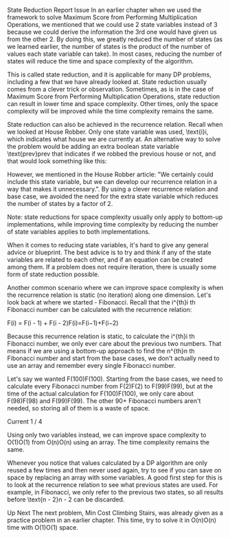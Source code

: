 State Reduction
Report Issue
In an earlier chapter when we used the framework to solve Maximum Score from Performing Multiplication Operations, we mentioned that we could use 2 state variables instead of 3 because we could derive the information the 3rd one would have given us from the other 2. By doing this, we greatly reduced the number of states (as we learned earlier, the number of states is the product of the number of values each state variable can take). In most cases, reducing the number of states will reduce the time and space complexity of the algorithm.

This is called state reduction, and it is applicable for many DP problems, including a few that we have already looked at. State reduction usually comes from a clever trick or observation. Sometimes, as is in the case of Maximum Score from Performing Multiplication Operations, state reduction can result in lower time and space complexity. Other times, only the space complexity will be improved while the time complexity remains the same.

State reduction can also be achieved in the recurrence relation. Recall when we looked at House Robber. Only one state variable was used, \text{i}i, which indicates what house we are currently at. An alternative way to solve the problem would be adding an extra boolean state variable \text{prev}prev that indicates if we robbed the previous house or not, and that would look something like this:


However, we mentioned in the House Robber article: "We certainly could include this state variable, but we can develop our recurrence relation in a way that makes it unnecessary.". By using a clever recurrence relation and base case, we avoided the need for the extra state variable which reduces the number of states by a factor of 2.

Note: state reductions for space complexity usually only apply to bottom-up implementations, while improving time complexity by reducing the number of state variables applies to both implementations.

When it comes to reducing state variables, it's hard to give any general advice or blueprint. The best advice is to try and think if any of the state variables are related to each other, and if an equation can be created among them. If a problem does not require iteration, there is usually some form of state reduction possible.

Another common scenario where we can improve space complexity is when the recurrence relation is static (no iteration) along one dimension. Let's look back at where we started - Fibonacci. Recall that the i^{th}i 
th
  Fibonacci number can be calculated with the recurrence relation:

F(i) = F(i - 1) + F(i - 2)F(i)=F(i−1)+F(i−2)

Because this recurrence relation is static, to calculate the i^{th}i 
th
  Fibonacci number, we only ever care about the previous two numbers. That means if we are using a bottom-up approach to find the n^{th}n 
th
  Fibonacci number and start from the base cases, we don't actually need to use an array and remember every single Fibonacci number.

Let's say we wanted F(100)F(100). Starting from the base cases, we need to calculate every Fibonacci number from F(2)F(2) to F(99)F(99), but at the time of the actual calculation for F(100)F(100), we only care about F(98)F(98) and F(99)F(99). The other 90+ Fibonacci numbers aren't needed, so storing all of them is a waste of space.

Current
1 / 4


Using only two variables instead, we can improve space complexity to O(1)O(1) from O(n)O(n) using an array. The time complexity remains the same.


Whenever you notice that values calculated by a DP algorithm are only reused a few times and then never used again, try to see if you can save on space by replacing an array with some variables. A good first step for this is to look at the recurrence relation to see what previous states are used. For example, in Fibonacci, we only refer to the previous two states, so all results before \text{n - 2}n - 2 can be discarded.



Up Next
The next problem, Min Cost Climbing Stairs, was already given as a practice problem in an earlier chapter. This time, try to solve it in O(n)O(n) time with O(1)O(1) space.

